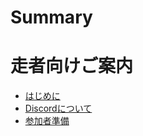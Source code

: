 # Summary

# 走者向けご案内

- [はじめに](./runner/runner_1.md)
- [Discordについて](./runner/runner_2.md)
- [参加者準備](./runner/runner_3.md)
